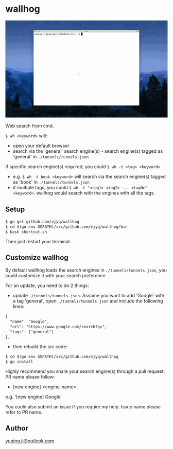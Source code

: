 # wallhog

![demo](./demo-general.gif)

Web search from cmd. 

`$ wh <keyword>` will:
- open your default browser
- search <keyword> via the 'general' search engine(s) - search engine(s) tagged as 'general' in `./tunnels/tunnels.json`

If specific search engine(s) required, you could `$ wh -t <tag> <keyword>`
- e.g. `$ wh -t book <keyword>` will search <keyword> via the search engine(s) tagged as 'book' in `./tunnels/tunnels.json`
- if multiple tags, you could `$ wh -t "<tag1> <tag2> ... <tagN>" <keyword>`. wallhog would search with the engines with all the tags.

## Setup

```
$ go get github.com/vjyq/wallhog
$ cd $(go env GOPATH)/src/github.com/vjyq/wallhog/bin
$ bash shortcut.sh
```
Then just restart your terminal.

## Customize wallhog

By default wallhog loads the search engines in `./tunnels/tunnels.json`, you could customize it with your search preference. 

For an update, you need to do 2 things:
- update `./tunnels/tunnels.json`. Assume you want to add 'Google' with a tag 'general', open `./tunnels/tunnels.json` and include the following lines:
```
{
  "name": "Google",
  "url": "https://www.google.com/search?q=",
  "tags": ["general"]
},
```
- then rebuild the src code: 
```
$ cd $(go env GOPATH)/src/github.com/vjyq/wallhog
$ go install
```

Highly recommend you share your search engine(s) through a pull request. PR name please follow: 
- [new engine] \<engine-name>

e.g. '[new engine] Google'

You could also submit an issue if you require my help. Issue name please refer to PR name. 

## Author

yuqing.ji@outlook.com
